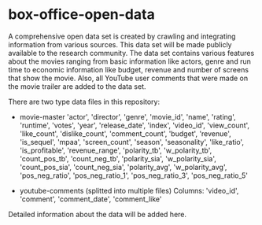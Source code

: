 # box-office-open-data
A comprehensive open data set is created by crawling and integrating information from various sources. This data set will be made publicly available to the research community. The data set contains various features about the movies ranging from basic information like actors, genre and run time to economic information like budget, revenue and number of screens that show the movie. Also, all YouTube user comments that were made on the movie trailer are added to the data set.

There are two type data files in this repository:
* movie-master
'actor', 'director', 'genre', 'movie_id', 'name', 'rating', 'runtime',
'votes', 'year', 'release_date', 'index', 'video_id', 'view_count',
'like_count', 'dislike_count', 'comment_count', 'budget', 'revenue',
'is_sequel', 'mpaa', 'screen_count', 'season', 'seasonality',
'like_ratio', 'is_profitable', 'revenue_range', 'polarity_tb',
'w_polarity_tb', 'count_pos_tb', 'count_neg_tb', 'polarity_sia',
'w_polarity_sia', 'count_pos_sia', 'count_neg_sia', 'polarity_avg',
'w_polarity_avg', 'pos_neg_ratio', 'pos_neg_ratio_1', 'pos_neg_ratio_3',
'pos_neg_ratio_5'

* youtube-comments (splitted into multiple files)
Columns: 'video_id', 'comment', 'comment_date', 'comment_like'

Detailed information about the data will be added here.
